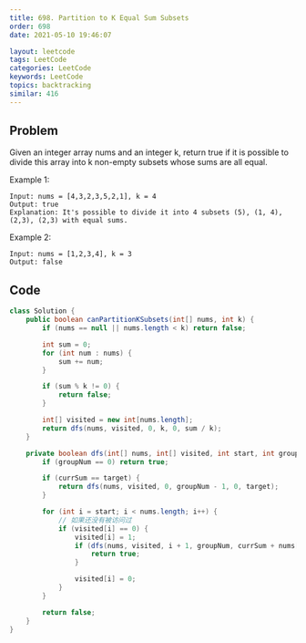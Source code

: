 ```yaml
---
title: 698. Partition to K Equal Sum Subsets
order: 698
date: 2021-05-10 19:46:07

layout: leetcode
tags: LeetCode
categories: LeetCode
keywords: LeetCode
topics: backtracking
similar: 416
---
```


## Problem

Given an integer array nums and an integer k, return true if it is possible to divide this array into k non-empty subsets whose sums are all equal.



Example 1:
```
Input: nums = [4,3,2,3,5,2,1], k = 4
Output: true
Explanation: It's possible to divide it into 4 subsets (5), (1, 4), (2,3), (2,3) with equal sums.
```
Example 2:
```
Input: nums = [1,2,3,4], k = 3
Output: false
```
## Code

```java
class Solution {
    public boolean canPartitionKSubsets(int[] nums, int k) {
        if (nums == null || nums.length < k) return false;

        int sum = 0;
        for (int num : nums) {
            sum += num;
        }

        if (sum % k != 0) {
            return false;
        }

        int[] visited = new int[nums.length];
        return dfs(nums, visited, 0, k, 0, sum / k);
    }

    private boolean dfs(int[] nums, int[] visited, int start, int groupNum, int currSum, int target) {
        if (groupNum == 0) return true;

        if (currSum == target) {
            return dfs(nums, visited, 0, groupNum - 1, 0, target);
        }

        for (int i = start; i < nums.length; i++) {
            // 如果还没有被访问过
            if (visited[i] == 0) {
                visited[i] = 1;
                if (dfs(nums, visited, i + 1, groupNum, currSum + nums[i], target)) {
                    return true;
                }

                visited[i] = 0;
            }
        }

        return false;
    }
}
```
